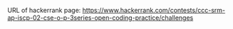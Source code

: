 URL of hackerrank page: https://www.hackerrank.com/contests/ccc-srm-ap-iscp-02-cse-o-p-3series-open-coding-practice/challenges
